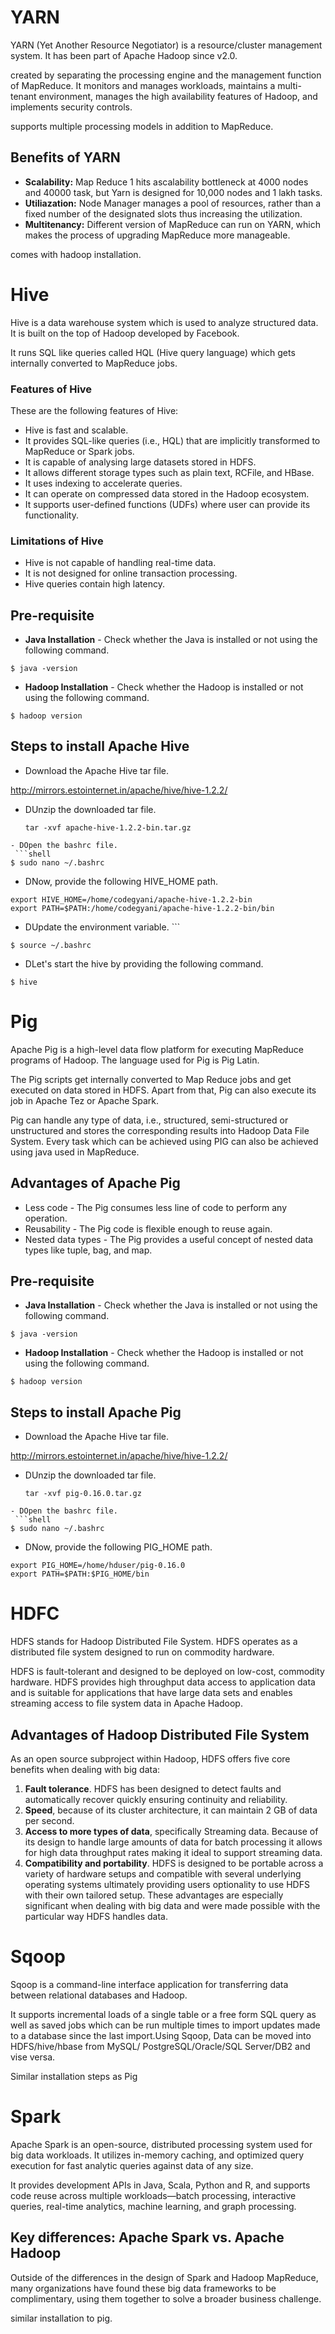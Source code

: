 # YARN

YARN (Yet Another Resource Negotiator) is a resource/cluster management system. It has been part of Apache Hadoop since v2.0.

created by separating the processing engine and the management function of MapReduce. It monitors and manages workloads, maintains a multi-tenant environment, manages the high availability features of Hadoop, and implements security controls.

supports multiple processing models in addition to MapReduce.

## Benefits of YARN

- **Scalability:** Map Reduce 1 hits ascalability bottleneck at 4000 nodes and 40000 task, but Yarn is designed for 10,000 nodes and 1 lakh tasks.
- **Utiliazation:** Node Manager manages a pool of resources, rather than a fixed number of the designated slots thus increasing the utilization.
- **Multitenancy:** Different version of MapReduce can run on YARN, which makes the process of upgrading MapReduce more manageable.

comes with hadoop installation.

# Hive

Hive is a data warehouse system which is used to analyze structured data. It is built on the top of Hadoop developed by Facebook.

It runs SQL like queries called HQL (Hive query language) which gets internally converted to MapReduce jobs.

### Features of Hive

These are the following features of Hive:

- Hive is fast and scalable.
- It provides SQL-like queries (i.e., HQL) that are implicitly transformed to MapReduce or Spark jobs.
- It is capable of analysing large datasets stored in HDFS.
- It allows different storage types such as plain text, RCFile, and HBase.
- It uses indexing to accelerate queries.
- It can operate on compressed data stored in the Hadoop ecosystem.
- It supports user-defined functions (UDFs) where user can provide its functionality.

### Limitations of Hive

- Hive is not capable of handling real-time data.
- It is not designed for online transaction processing.
- Hive queries contain high latency.

## Pre-requisite

- **Java Installation** - Check whether the Java is installed or not using the following command.
```shell
$ java -version
```
- **Hadoop Installation** - Check whether the Hadoop is installed or not using the following command.
```shell
$ hadoop version
```

## Steps to install Apache Hive

- Download the Apache Hive tar file.

http://mirrors.estointernet.in/apache/hive/hive-1.2.2/

- DUnzip the downloaded tar file.
  ```shell
  tar -xvf apache-hive-1.2.2-bin.tar.gz
```
- DOpen the bashrc file.
 ```shell
$ sudo nano ~/.bashrc  
```
- DNow, provide the following HIVE_HOME path.

```shell
export HIVE_HOME=/home/codegyani/apache-hive-1.2.2-bin  
export PATH=$PATH:/home/codegyani/apache-hive-1.2.2-bin/bin
```


- DUpdate the environment variable. ```
```shell
$ source ~/.bashrc
```

- DLet's start the hive by providing the following command.
 ```shell
 $ hive
```

# Pig

Apache Pig is a high-level data flow platform for executing MapReduce programs of Hadoop. The language used for Pig is Pig Latin.

The Pig scripts get internally converted to Map Reduce jobs and get executed on data stored in HDFS. Apart from that, Pig can also execute its job in Apache Tez or Apache Spark.

Pig can handle any type of data, i.e., structured, semi-structured or unstructured and stores the corresponding results into Hadoop Data File System. Every task which can be achieved using PIG can also be achieved using java used in MapReduce.

## Advantages of Apache Pig

- Less code - The Pig consumes less line of code to perform any operation.
- Reusability - The Pig code is flexible enough to reuse again.
- Nested data types - The Pig provides a useful concept of nested data types like tuple, bag, and map.

## Pre-requisite

- **Java Installation** - Check whether the Java is installed or not using the following command.
```shell
$ java -version
```
- **Hadoop Installation** - Check whether the Hadoop is installed or not using the following command.
```shell
$ hadoop version
```

## Steps to install Apache Pig

- Download the Apache Hive tar file.

http://mirrors.estointernet.in/apache/hive/hive-1.2.2/

- DUnzip the downloaded tar file.
  ```shell
  tar -xvf pig-0.16.0.tar.gz
```
- DOpen the bashrc file.
 ```shell
$ sudo nano ~/.bashrc  
```
- DNow, provide the following PIG_HOME path.

```shell
export PIG_HOME=/home/hduser/pig-0.16.0  
export PATH=$PATH:$PIG_HOME/bin
```


# HDFC

HDFS stands for Hadoop Distributed File System. HDFS operates as a distributed file system designed to run on commodity hardware.

HDFS is fault-tolerant and designed to be deployed on low-cost, commodity hardware. HDFS provides high throughput data access to application data and is suitable for applications that have large data sets and enables streaming access to file system data in Apache Hadoop.

## Advantages of Hadoop Distributed File System

As an open source subproject within Hadoop, HDFS offers five core benefits when dealing with big data:

1. **Fault tolerance**. HDFS has been designed to detect faults and automatically recover quickly ensuring continuity and reliability.
2. **Speed**, because of its cluster architecture, it can maintain 2 GB of data per second.
3. **Access to more types of data**, specifically Streaming data. Because of its design to handle large amounts of data for batch processing it allows for high data throughput rates making it ideal to support streaming data.
4. **Compatibility and portability**. HDFS is designed to be portable across a variety of hardware setups and compatible with several underlying operating systems ultimately providing users optionality to use HDFS with their own tailored setup. These advantages are especially significant when dealing with big data and were made possible with the particular way HDFS handles data.

# Sqoop

Sqoop is a command-line interface application for transferring data between relational databases and Hadoop.

It supports incremental loads of a single table or a free form SQL query as well as saved jobs which can be run multiple times to import updates made to a database since the last import.Using Sqoop, Data can be moved into HDFS/hive/hbase from MySQL/ PostgreSQL/Oracle/SQL Server/DB2 and vise versa.

Similar installation steps as Pig

# Spark

Apache Spark is an open-source, distributed processing system used for big data workloads. It utilizes in-memory caching, and optimized query execution for fast analytic queries against data of any size. 

It provides development APIs in Java, Scala, Python and R, and supports code reuse across multiple workloads—batch processing, interactive queries, real-time analytics, machine learning, and graph processing.

## Key differences: Apache Spark vs. Apache Hadoop

Outside of the differences in the design of Spark and Hadoop MapReduce, many organizations have found these big data frameworks to be complimentary, using them together to solve a broader business challenge.

similar installation to pig.